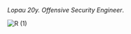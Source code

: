 *Lopau 20y. Offensive Security Engineer*.
 
 ![R (1)](https://user-images.githubusercontent.com/91633392/135341117-7f8f9c90-c976-4321-9a70-b93e3cc6b48d.gif)
